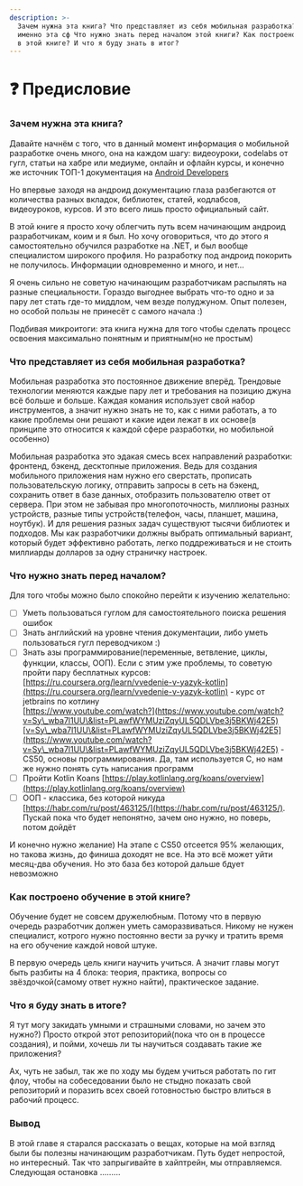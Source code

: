 ```yaml
---
description: >-
  Зачем нужна эта книга? Что представляет из себя мобильная разработка? Почему
  именно эта сф Что нужно знать перед началом этой книги? Как построено обучение
  в этой книге? И что я буду знать в итог?
---
```


# ❓ Предисловие

### Зачем нужна эта книга?

Давайте начнём с того, что в данный момент информация о мобильной разработке очень много, она на каждом шагу: видеоуроки, codelabs от гугл, статьи на хабре или медиуме, онлайн и офлайн курсы, и конечно же источник ТОП-1 документация на [Android Developers](https://developer.android.com)

Но впервые заходя на андроид документацию глаза разбегаются от количества разных вкладок, библиотек, статей, кодлабсов, видеоуроков, курсов. И это всего лишь просто официальный сайт.

В этой книге я просто хочу облегчить путь всем начинающим андроид разработчикам, коим и я был. Но хочу оговориться, что до этого я самостоятельно обучился разработке на .NET, и был вообще специалистом широкого профиля. Но разработку под андроид покорить не получилось. Информации одновременно и много, и нет...&#x20;

Я очень сильно не советую начинающим разработчикам распылять на разные специальности. Гораздо выгоднее выбрать что-то одно и за пару лет стать где-то миддлом, чем везде полуджуном. Опыт полезен, но особой пользы не принесёт с самого начала  :)

Подбивая микроитоги: эта книга нужна для того чтобы сделать процесс освоения максимально понятным и приятным(но не простым)

### Что представляет из себя мобильная разработка?

Мобильная разработка это постоянное движение вперёд. Трендовые технологии меняются каждые пару лет и требования на позицию джуна всё больше и больше. Каждая комания использует свой набор инструментов, а значит нужно знать не то, как с ними работать, а то какие проблемы они решают и какие идеи лежат в их основе(в принципе это относится к каждой сфере разработки, но мобильной особенно)

Мобильная разработка это эдакая смесь всех направлений разработки: фронтенд, бэкенд, десктопные приложения. Ведь для создания мобильного приложения нам нужно его сверстать, прописать пользовательскую логику, отправить запросы в сеть на бэкенд, сохранить ответ в базе данных, отобразить пользователю ответ от сервера. При этом не забывая про многопоточность, миллионы разных устройств, разные типы устройств(телефон, часы, планшет, машина, ноутбук). И для решения разных задач существуют тысячи библиотек и подходов. Мы как разработчики должны выбрать оптимальный вариант, который будет эффективно работать, легко поддреживаться и не стоить миллиарды долларов за одну страничку настроек.

### Что нужно знать перед началом?

Для того чтобы можно было спокойно перейти к изучению желательно:

* [ ] Уметь пользоваться гуглом для самостоятельного поиска решения ошибок
* [ ] Знать английский на уровне чтения документации, либо уметь пользоваться гугл переводчиком :)
* [ ] Знать азы программирование(переменные, ветвление, циклы, функции, классы, ООП). Если с этим уже проблемы, то советую пройти пару бесплатных курсов:\
  [https://ru.coursera.org/learn/vvedenie-v-yazyk-kotlin](https://ru.coursera.org/learn/vvedenie-v-yazyk-kotlin) - курс от jetbrains по котлину\
  [https://www.youtube.com/watch?](https://www.youtube.com/watch?v=Sy\_wba7l1UU\&list=PLawfWYMUziZqyUL5QDLVbe3j5BKWj42E5)[v=Sy\_wba7l1UU\&list=PLawfWYMUziZqyUL5QDLVbe3j5BKWj42E5](https://www.youtube.com/watch?v=Sy\_wba7l1UU\&list=PLawfWYMUziZqyUL5QDLVbe3j5BKWj42E5) - CS50, основы программирования. Да, там используется С, но нам же нужно понять суть написания программ&#x20;
* [ ] Пройти Kotlin Koans [https://play.kotlinlang.org/koans/overview](https://play.kotlinlang.org/koans/overview)
* [ ] ООП - классика, без которой никуда [https://habr.com/ru/post/463125/](https://habr.com/ru/post/463125/). Пускай пока что будет непонятно, зачем оно нужно, но поверь, потом дойдёт

И конечно нужно желание) На этапе с CS50 отсеется 95% желающих, но такова жизнь, до финиша доходят не все. На это всё может уйти месяц-два обучения. Но это база без которой дальше бдует невозможно

### Как построено обучение в этой книге?

Обучение будет не совсем дружелюбным. Потому что в первую очередь разработчик должен уметь саморазвиваться. Никому не нужен специалист, котрого нужно постоянно вести за ручку и тратить время на его обучение каждой новой штуке.

В первую очередь цель книги научить учиться. А значит главы могут быть разбиты на 4 блока: теория, практика, вопросы со звёздочкой(самому ответ нужно найти), практическое задание.

### Что я буду знать в итоге?

Я тут могу закидать умными и страшными словами, но зачем это нужно?) Просто открой этот репозиторий(пока что он в процессе создания), и пойми, хочешь ли ты научиться создавать такие же приложения?

Ах, чуть не забыл, так же по ходу мы будем учиться работать по гит флоу, чтобы на собеседовании было не стыдно показать свой репозиторий и поразить всех своей готовностью быстро влиться в рабочий процесс.

### Вывод

В этой главе я старался рассказать о вещах, которые на мой взгляд были бы полезны начинающим разработчикам. Путь будет непростой, но интересный. Так что запрыгивайте в хайптрейн, мы отправляемся. Следующая остановка .........
